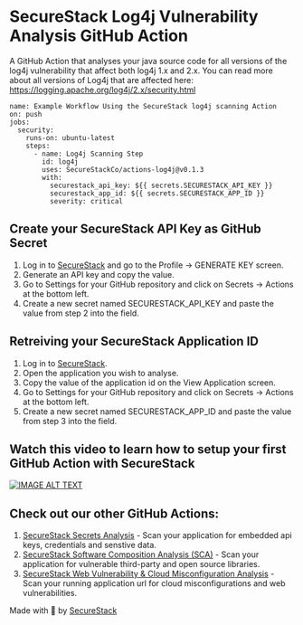 # SecureStack Log4j Vulnerability Analysis GitHub Action

A GitHub Action that analyses your java source code for all versions of the log4j vulnerability that affect both log4j 1.x and 2.x.  You can read more about all versions of Log4j that are affected here:  https://logging.apache.org/log4j/2.x/security.html

```
name: Example Workflow Using the SecureStack log4j scanning Action
on: push
jobs:
  security:
    runs-on: ubuntu-latest
    steps:
      - name: Log4j Scanning Step
        id: log4j
        uses: SecureStackCo/actions-log4j@v0.1.3
        with:
          securestack_api_key: ${{ secrets.SECURESTACK_API_KEY }}
          securestack_app_id: ${{ secrets.SECURESTACK_APP_ID }}
          severity: critical
```
## Create your SecureStack API Key as GitHub Secret

1. Log in to [SecureStack](https://app.securestack.com) and go to the Profile -> GENERATE KEY screen.
2. Generate an API key and copy the value.
3. Go to Settings for your GitHub repository and click on Secrets -> Actions at the bottom left.
4. Create a new secret named SECURESTACK_API_KEY and paste the value from step 2 into the field.

## Retreiving your SecureStack Application ID

1. Log in to [SecureStack](https://app.securestack.com).
2. Open the application you wish to analyse.
3. Copy the value of the application id on the View Application screen.
4. Go to Settings for your GitHub repository and click on Secrets -> Actions at the bottom left.
5. Create a new secret named SECURESTACK_APP_ID and paste the value from step 3 into the field.

## Watch this video to learn how to setup your first GitHub Action with SecureStack
[![IMAGE ALT TEXT](http://img.youtube.com/vi/0sYXsCmY2es/0.jpg)](http://www.youtube.com/watch?v=0sYXsCmY2es "Video Title")

## Check out our other GitHub Actions:
1. [SecureStack Secrets Analysis](https://github.com/marketplace/actions/securestack-secrets-analysis) - Scan your application for embedded api keys, credentials and senstive data.
2. [SecureStack Software Composition Analysis (SCA)](https://github.com/marketplace/actions/securestack-application-composition-analysis) - Scan your application for vulnerable third-party and open source libraries.
3. [SecureStack Web Vulnerability & Cloud Misconfiguration Analysis](https://github.com/marketplace/actions/securestack-application-composition-analysis) - Scan your running application url for cloud misconfigurations and web vulnerabilities.

Made with 💜  by [SecureStack](https://securestack.com)
